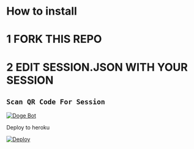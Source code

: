 #  How to install 
# 1 FORK THIS REPO 
# 2 EDIT SESSION.JSON WITH YOUR SESSION 
## `Scan QR Code For Session`
[![Doge Bot](https://repl.it/badge/github/quiec/whatsasena)](https://replit.com/@DGXeon/Doge-Bot-Qr-Code-Generator?v=1)




 Deploy to heroku 

[![Deploy](https://www.herokucdn.com/deploy/button.svg)](https://heroku.com/deploy?template=https://github.com/4IDTS/lasabotv1/)
